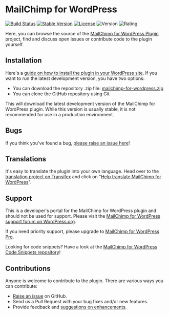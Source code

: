 MailChimp for WordPress
======================
[![Build Status](https://api.travis-ci.org/ibericode/mailchimp-for-wordpress.png?branch=master)](https://travis-ci.org/ibericode/mailchimp-for-wordpress)
[![Stable Version](https://poser.pugx.org/dannyvankooten/mailchimp-for-wordpress/v/stable.svg)](https://packagist.org/packages/dannyvankooten/mailchimp-for-wordpress)
[![License](https://poser.pugx.org/dannyvankooten/mailchimp-for-wordpress/license.svg)](https://packagist.org/packages/dannyvankooten/mailchimp-for-wordpress)
![Version](https://img.shields.io/wordpress/plugin/dt/mailchimp-for-wp.svg)
![Rating](https://img.shields.io/wordpress/plugin/r/mailchimp-for-wp.svg)

Here, you can browse the source of the [MailChimp for WordPress Plugin](https://wordpress.org/plugins/mailchimp-for-wp/) project, find and discuss open issues or contribute code to the plugin yourself.

Installation
------------

Here's a [guide on how to install the plugin in your WordPress site](https://wordpress.org/plugins/mailchimp-for-wp/installation/).
If you want to run the latest development version, you have two options:

* You can download the repository .zip file: [mailchimp-for-wordpress.zip](https://github.com/ibericode/mailchimp-for-wordpress/archive/master.zip)
* You can clone the GitHub repository using Git

This will download the latest development version of the MailChimp for WordPress plugin. While this version is usually stable,
it is not recommended for use in a production environment.

Bugs
----
If you think you've found a bug, [please raise an issue here](https://github.com/ibericode/mailchimp-for-wordpress/issues?state=open)!

Translations
-------------
It's easy to translate the plugin into your own language. Head over to the [translation project on Transifex](https://www.transifex.com/projects/p/mailchimp-for-wordpress/) and click on "[Help translate MailChimp for WordPress](https://www.transifex.com/signup/?join_project=mailchimp-for-wordpress)".

Support
-------
This is a developer's portal for the MailChimp for WordPress plugin and should not be used for support. Please visit the
[MailChimp for WordPress support forum on WordPress.org](https://wordpress.org/support/plugin/mailchimp-for-wp).

If you need priority support, please upgrade to [MailChimp for WordPress Pro](https://mc4wp.com/).

Looking for code snippets? Have a look at the [MailChimp for WordPress Code Snippets repository](https://github.com/ibericode/mc4wp-snippets)!

Contributions
-------------
Anyone is welcome to contribute to the plugin. There are various ways you can contribute:

* [Raise an issue](https://github.com/ibericode/mailchimp-for-wordpress/issues) on GitHub.
* Send us a Pull Request with your bug fixes and/or new features.
* Provide feedback and [suggestions on enhancements](https://github.com/ibericode/mailchimp-for-wordpress/issues?direction=desc&labels=Enhancement&page=1&sort=created&state=open).